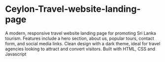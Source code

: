# Ceylon-Travel-website-landing-page
A modern, responsive travel website landing page for promoting Sri Lanka tourism. Features include a hero section, about us, popular tours, contact form, and social media links. Clean design with a dark theme, ideal for travel agencies looking to attract and convert visitors. Built with HTML, CSS and Javascript
